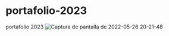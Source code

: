 # portafolio-2023
portafolio 2023 
![Captura de pantalla de 2022-05-26 20-21-48](https://user-images.githubusercontent.com/91045865/170613203-c196d3f0-26fd-430d-997c-47e08ec3edd2.png)
